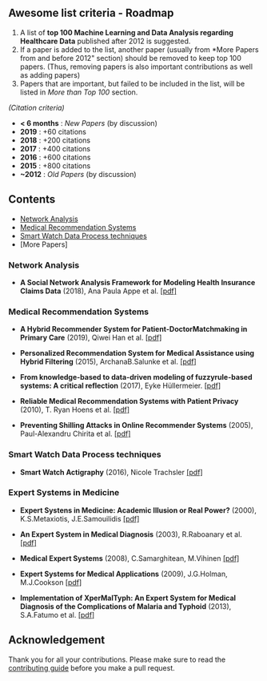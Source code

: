 ## Awesome list criteria - Roadmap

1.  A list of **top 100 Machine Learning and Data Analysis regarding Healthcare Data** published after 2012 is suggested.
2.  If a paper is added to the list, another paper (usually from *More Papers from and before 2012" section) should be removed to keep top 100 papers. (Thus, removing papers is also important contributions as well as adding papers)
3.  Papers that are important, but failed to be included in the list, will be listed in _More than Top 100_ section.

_(Citation criteria)_

-   **< 6 months** : _New Papers_ (by discussion)
-   **2019** : +60 citations
-   **2018** : +200 citations
-   **2017** : +400 citations
-   **2016** : +600 citations
-   **2015** : +800 citations
-   **~2012** : _Old Papers_ (by discussion)

## Contents

-   [Network Analysis](https://github.com/ioankats93/Healthcare_Data_AI#network-analysis)
-   [Medical Recommendation Systems](https://github.com/ioankats93/Healthcare_Data_AI#medical-recommendation-systems)
-   [Smart Watch Data Process techniques](https://github.com/ioankats93/Healthcare_Data_AI#smart-watch-data-process-techniques)
- [More Papers]

### Network Analysis

-   **A Social Network Analysis Framework for Modeling Health Insurance Claims Data** (2018), Ana Paula Appe et al. [[pdf]](https://arxiv.org/pdf/1802.07116.pdf)

### Medical Recommendation Systems

-   **A Hybrid Recommender System for Patient-DoctorMatchmaking in Primary Care** (2019), Qiwei Han et al. [[pdf]](https://arxiv.org/pdf/1808.03265.pdf)

-   **Personalized Recommendation System for Medical Assistance using Hybrid Filtering** (2015), ArchanaB.Salunke et al. [[pdf]](https://pdfs.semanticscholar.org/9d92/2b27f7154ade5bf440cbe38ecd8f655d74af.pdf)

- **From knowledge-based to data-driven modeling of fuzzyrule-based systems:  A critical reflection** (2017), Eyke Hüllermeier. [[pdf]](https://arxiv.org/pdf/1712.00646.pdf)

-   **Reliable Medical Recommendation Systems with Patient Privacy** (2010), T. Ryan Hoens et al. [[pdf]](https://www.acsu.buffalo.edu/~mblanton/publications/tist13.pdf) 

-   **Preventing Shilling Attacks in Online Recommender Systems** (2005), Paul-Alexandru Chirita et al. [[pdf]](https://dslab.epfl.ch/people/zamfir/widm2005.pdf)


### Smart Watch Data Process techniques
-   **Smart Watch Actigraphy** (2016), Nicole Trachsler [[pdf]](https://pub.tik.ee.ethz.ch/students/2016-FS/BA-2016-02.pdf) 

### Expert Systems in Medicine
- **Expert Systens in Medicine: Academic Illusion or Real Power?**  (2000), K.S.Metaxiotis, J.E.Samouilidis [[pdf]](https://pdfs.semanticscholar.org/2431/18e183cc936b3629bdefd6e574f04c08f428.pdf)

- **An Expert System in Medical Diagnosis** (2003), R.Raboanary et al. [[pdf]](https://inis.iaea.org/collection/NCLCollectionStore/_Public/45/083/45083390.pdf?r=1&r=1)

- **Medical Expert Systems** (2008), C.Samarghitean, M.Vihinen [[pdf]](https://dabamirror.sci-hub.tw/4653/e59a2652d0ea4a73f2647fdd9f70f8de/vihinen2008.pdf)

- **Expert Systems for Medical Applications** (2009), J.G.Holman, M.J.Cookson [[pdf]](https://cyber.sci-hub.tw/MTAuMzEwOS8wMzA5MTkwODcwOTAwODk4Ng==/holman1987.pdf)

- **Implementation of XperMalTyph: An Expert System for Medical Diagnosis of the Complications of Malaria and Typhoid** (2013), S.A.Fatumo et al. [[pdf]](http://www.iosrjournals.org/iosr-jce/papers/Vol8-Issue5/E0853440.pdf)


## Acknowledgement

Thank you for all your contributions. Please make sure to read the [contributing guide](https://github.com/ioankats93/Healthcare_Data_AI/blob/master/Contributing.md) before you make a pull request.
